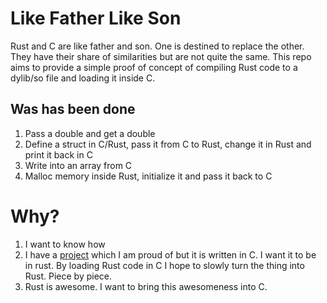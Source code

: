 # Like Father Like Son

Rust and C are like father and son. One is destined to replace the other. They have their share of similarities but are not quite the same.
This repo aims to provide a simple proof of concept of compiling Rust code to a dylib/so file and loading it inside C.

## Was has been done

1. Pass a double and get a double
2. Define a struct in C/Rust, pass it from C to Rust, change it in Rust and print it back in C
3. Write into an array from C
4. Malloc memory inside Rust, initialize it and pass it back to C

# Why?

1. I want to know how
2. I have a [pro](https://github.com/h3nnn4n/garapa)[ject](https://github.com/h3nnn4n/garapa/tree/gabate) which I am proud of but it is written in C. I want it to be in rust. By loading Rust code in C I hope to slowly turn the thing into Rust. Piece by piece.
3. Rust is awesome. I want to bring this awesomeness into C.

